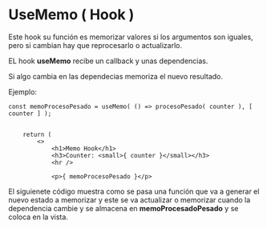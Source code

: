 # UseMemo ( Hook )

Este hook su función es memorizar valores si los argumentos son iguales, pero si cambian hay que reprocesarlo o actualizarlo.

EL hook **useMemo** recibe un callback y unas dependencias. 

Si algo cambia en las dependecias memoriza el nuevo resultado.

Ejemplo:

````
const memoProcesoPesado = useMemo( () => procesoPesado( counter ), [ counter ] );


	return (
		<>	
			<h1>Memo Hook</h1>
			<h3>Counter: <small>{ counter }</small></h3>
			<hr />

			<p>{ memoProcesoPesado }</p>
````

El siguienete código muestra como se pasa una función que va a generar el nuevo estado a memorizar y este se va actualizar o memorizar cuando la dependencia cambie y se almacena en **memoProcesadoPesado** y se coloca en la vista.